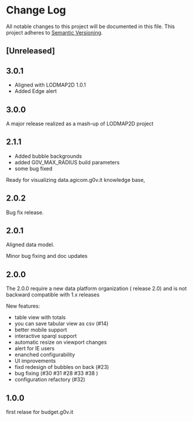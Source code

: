 Change Log
===========
All notable changes to this project will be documented in this file.
This project adheres to [Semantic Versioning](http://semver.org/).

## [Unreleased]


## 3.0.1

- Aligned with LODMAP2D 1.0.1
- Added Edge alert

## 3.0.0

A major release realized as a mash-up of LODMAP2D project


##  2.1.1

- Added bubble backgrounds
- added G0V_MAX_RADIUS build parameters
- some bug fixed

Ready for visualizing data.agicom.g0v.it knowledge base,

## 2.0.2

Bug fix release.

## 2.0.1

Aligned data model.

Minor bug fixing and doc updates

## 2.0.0

The 2.0.0 require a new data platform organization ( release 2.0) and is not backward compatible with 1.x releases

New features:

- table view with totals
- you can save  tabular view as csv (#14)
- better mobile support
- interactive sparql support
- automatic resize on viewport changes
- alert for IE users
- enanched configurability
- UI improvements
- fixd redesign of bubbles on back (#23) 
- bug fixing (#30 #31  #28 #33 #38 )
- configuration refactory (#32)


## 1.0.0

first relase for budget.g0v.it